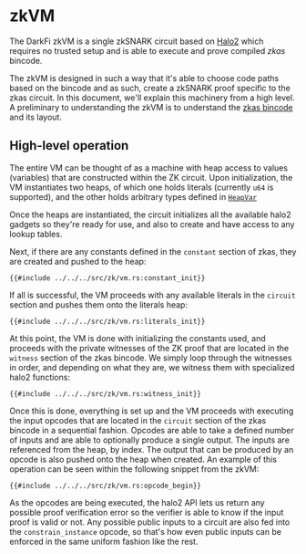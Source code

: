 zkVM
====

The DarkFi zkVM is a single zkSNARK circuit based on
[Halo2](https://github.com/zcash/halo2) which requires no trusted
setup and is able to execute and prove compiled _zkas_ bincode.

The zkVM is designed in such a way that it's able to choose code paths
based on the bincode and as such, create a zkSNARK proof specific to
the zkas circuit. In this document, we'll explain this machinery from
a high level. A preliminary to understanding the zkVM is to understand
the [zkas bincode](bincode.md) and its layout.

## High-level operation

The entire VM can be thought of as a machine with heap
access to values (variables) that are constructed within
the ZK circuit.  Upon initialization, the VM instantiates
two heaps, of which one holds literals (currently `u64` is
supported), and the other holds arbitrary types defined in
[`HeapVar`](https://darkrenaissance.github.io/darkfi/development/darkfi/zk/vm_heap/enum.HeapVar.html)

Once the heaps are instantiated, the circuit initializes all the
available halo2 gadgets so they're ready for use, and also to create
and have access to any lookup tables.

Next, if there are any constants defined in the `constant` section
of zkas, they are created and pushed to the heap:

```rust,no_run,no_playground
{{#include ../../../src/zk/vm.rs:constant_init}}
```

If all is successful, the VM proceeds with any available literals in
the `circuit` section and pushes them onto the literals heap:

```rust,no_run,no_playground
{{#include ../../../src/zk/vm.rs:literals_init}}
```

At this point, the VM is done with initializing the constants used,
and proceeds with the private witnesses of the ZK proof that are
located in the `witness` section of the zkas bincode. We simply
loop through the witnesses in order, and depending on what they are,
we witness them with specialized halo2 functions:

```rust,no_run,no_playground
{{#include ../../../src/zk/vm.rs:witness_init}}
```

Once this is done, everything is set up and the VM proceeds with
executing the input opcodes that are located in the `circuit` section
of the zkas bincode in a sequential fashion. Opcodes are able to
take a defined number of inputs and are able to optionally produce
a single output. The inputs are referenced from the heap, by index.
The output that can be produced by an opcode is also pushed onto the
heap when created. An example of this operation can be seen within
the following snippet from the zkVM:

```rust,no_run,no_playground
{{#include ../../../src/zk/vm.rs:opcode_begin}}
```

As the opcodes are being executed, the halo2 API lets us return any
possible proof verification error so the verifier is able to know
if the input proof is valid or not. Any possible public inputs to a
circuit are also fed into the `constrain_instance` opcode, so that's
how even public inputs can be enforced in the same uniform fashion
like the rest.

